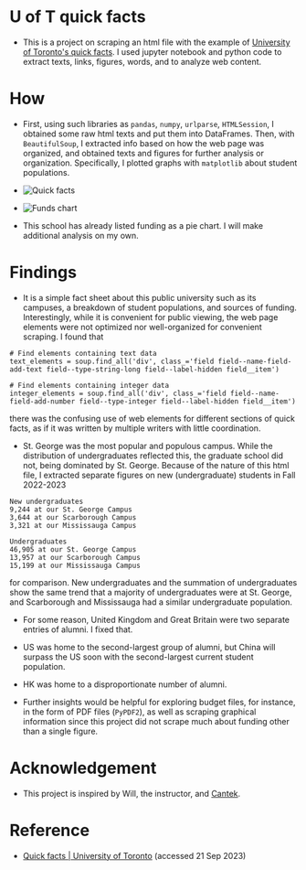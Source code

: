 # U of T quick facts

- This is a project on scraping an html file with the example of [University of Toronto's quick facts](https://www.utoronto.ca/about-u-of-t/quick-facts). I used jupyter notebook and python code to extract texts, links, figures, words, and to analyze web content.

# How

- First, using such libraries as `pandas`, `numpy`, `urlparse`, `HTMLSession`, I obtained some raw html texts and put them into DataFrames. Then, with `BeautifulSoup`, I extracted info based on how the web page was organized, and obtained texts and figures for further analysis or organization. Specifically, I plotted graphs with `matplotlib` about student populations.

- ![Quick facts](https://www.utoronto.ca/sites/default/files/2023-09/graph-student-enrolment.jpg)

- ![Funds chart](https://www.utoronto.ca/sites/default/files/2023-09/chart-research-funds.png)

- This school has already listed funding as a pie chart. I will make additional analysis on my own.

# Findings

- It is a simple fact sheet about this public university such as its campuses, a breakdown of student populations, and sources of funding. Interestingly, while it is convenient for public viewing, the web page elements were not optimized nor well-organized for convenient scraping. I found that

```
# Find elements containing text data
text_elements = soup.find_all('div', class_='field field--name-field-add-text field--type-string-long field--label-hidden field__item')

# Find elements containing integer data
integer_elements = soup.find_all('div', class_='field field--name-field-add-number field--type-integer field--label-hidden field__item')
```

there was the confusing use of web elements for different sections of quick facts, as if it was written by multiple writers with little coordination.

- St. George was the most popular and populous campus. While the distribution of undergraduates reflected this, the graduate school did not, being dominated by St. George. Because of the nature of this html file, I extracted separate figures on new (undergraduate) students in Fall 2022-2023

```
New undergraduates
9,244 at our St. George Campus
3,644 at our Scarborough Campus
3,321 at our Mississauga Campus
```

```
Undergraduates
46,905 at our St. George Campus
13,957 at our Scarborough Campus
15,199 at our Mississauga Campus
```

for comparison. New undergraduates and the summation of undergraduates show the same trend that a majority of undergraduates were at St. George, and Scarborough and Mississauga had a similar undergraduate population.

- For some reason, United Kingdom and Great Britain were two separate entries of alumni. I fixed that.

- US was home to the second-largest group of alumni, but China will surpass the US soon with the second-largest current student population.

- HK was home to a disproportionate number of alumni.

- Further insights would be helpful for exploring budget files, for instance, in the form of PDF files (`PyPDF2`), as well as scraping graphical information since this project did not scrape much about funding other than a single figure.

# Acknowledgement

- This project is inspired by Will, the instructor, and [Cantek](https://www.cantekcanada.com/).

# Reference

- [Quick facts | University of Toronto](https://www.utoronto.ca/about-u-of-t/quick-facts) (accessed 21 Sep 2023)
